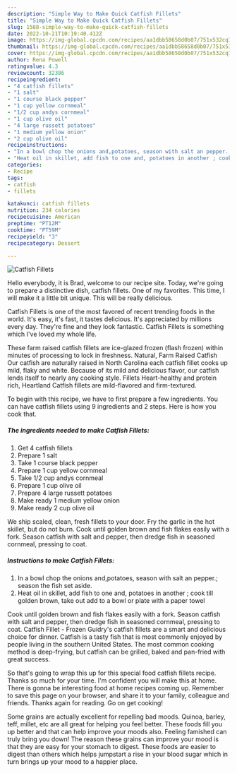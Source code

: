 ```yaml
---
description: "Simple Way to Make Quick Catfish Fillets"
title: "Simple Way to Make Quick Catfish Fillets"
slug: 1588-simple-way-to-make-quick-catfish-fillets
date: 2022-10-21T10:19:40.412Z
image: https://img-global.cpcdn.com/recipes/aa1dbb58658d0b07/751x532cq70/catfish-fillets-recipe-main-photo.jpg
thumbnail: https://img-global.cpcdn.com/recipes/aa1dbb58658d0b07/751x532cq70/catfish-fillets-recipe-main-photo.jpg
cover: https://img-global.cpcdn.com/recipes/aa1dbb58658d0b07/751x532cq70/catfish-fillets-recipe-main-photo.jpg
author: Rena Powell
ratingvalue: 4.3
reviewcount: 32386
recipeingredient:
- "4 catfish fillets"
- "1 salt"
- "1 course black pepper"
- "1 cup yellow cornmeal"
- "1/2 cup andys cornmeal"
- "1 cup olive oil"
- "4 large russett potatoes"
- "1 medium yellow onion"
- "2 cup olive oil"
recipeinstructions:
- "In a bowl chop the onions and,potatoes, season with salt an pepper.; season the fish set aside."
- "Heat oil in skillet, add fish to one and, potatoes in another ; cook till golden brown, take out add to a bowl or plate with a paper towel"
categories:
- Recipe
tags:
- catfish
- fillets

katakunci: catfish fillets 
nutrition: 234 calories
recipecuisine: American
preptime: "PT12M"
cooktime: "PT59M"
recipeyield: "3"
recipecategory: Dessert

---
```



![Catfish Fillets](https://img-global.cpcdn.com/recipes/aa1dbb58658d0b07/751x532cq70/catfish-fillets-recipe-main-photo.jpg)

Hello everybody, it is Brad, welcome to our recipe site. Today, we're going to prepare a distinctive dish, catfish fillets. One of my favorites. This time, I will make it a little bit unique. This will be really delicious.

Catfish Fillets is one of the most favored of recent trending foods in the world. It's easy, it's fast, it tastes delicious. It's appreciated by millions every day. They're fine and they look fantastic. Catfish Fillets is something which I've loved my whole life.

These farm raised catfish fillets are ice-glazed frozen (flash frozen) within minutes of processing to lock in freshness. Natural, Farm Raised Catfish Our catfish are naturally raised in North Carolina each catfish fillet cooks up mild, flaky and white. Because of its mild and delicious flavor, our catfish lends itself to nearly any cooking style. Fillets Heart-healthy and protein rich, Heartland Catfish fillets are mild-flavored and firm-textured.


To begin with this recipe, we have to first prepare a few ingredients. You can have catfish fillets using 9 ingredients and 2 steps. Here is how you cook that.

<!--inarticleads1-->

##### The ingredients needed to make Catfish Fillets:

1. Get 4 catfish fillets
1. Prepare 1 salt
1. Take 1 course black pepper
1. Prepare 1 cup yellow cornmeal
1. Take 1/2 cup andys cornmeal
1. Prepare 1 cup olive oil
1. Prepare 4 large russett potatoes
1. Make ready 1 medium yellow onion
1. Make ready 2 cup olive oil


We ship scaled, clean, fresh fillets to your door. Fry the garlic in the hot skillet, but do not burn. Cook until golden brown and fish flakes easily with a fork. Season catfish with salt and pepper, then dredge fish in seasoned cornmeal, pressing to coat. 

<!--inarticleads2-->

##### Instructions to make Catfish Fillets:

1. In a bowl chop the onions and,potatoes, season with salt an pepper.; season the fish set aside.
1. Heat oil in skillet, add fish to one and, potatoes in another ; cook till golden brown, take out add to a bowl or plate with a paper towel


Cook until golden brown and fish flakes easily with a fork. Season catfish with salt and pepper, then dredge fish in seasoned cornmeal, pressing to coat. Catfish Fillet - Frozen Guidry&#39;s catfish fillets are a smart and delicious choice for dinner. Catfish is a tasty fish that is most commonly enjoyed by people living in the southern United States. The most common cooking method is deep-frying, but catfish can be grilled, baked and pan-fried with great success. 

So that's going to wrap this up for this special food catfish fillets recipe. Thanks so much for your time. I'm confident you will make this at home. There is gonna be interesting food at home recipes coming up. Remember to save this page on your browser, and share it to your family, colleague and friends. Thanks again for reading. Go on get cooking!

Some grains are actually excellent for repelling bad moods. Quinoa, barley, teff, millet, etc are all great for helping you feel better. These foods fill you up better and that can help improve your moods also. Feeling famished can truly bring you down! The reason these grains can improve your mood is that they are easy for your stomach to digest. These foods are easier to digest than others which helps jumpstart a rise in your blood sugar which in turn brings up your mood to a happier place.
